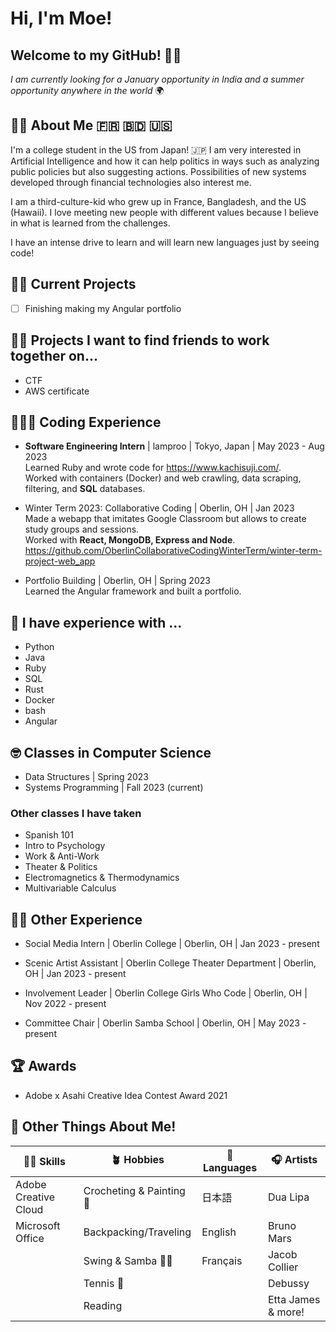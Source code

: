 # Hi, I'm Moe!

## Welcome to my GitHub! 👋🏻

*I am currently looking for a January opportunity in India and a summer opportunity anywhere in the world* 🌍

## 👧🏻  About Me 🇫🇷 🇧🇩 🇺🇸

I'm a college student in the US from Japan! 🇯🇵 
I am very interested in Artificial Intelligence and how it can help politics in ways such as analyzing public policies but also suggesting actions. Possibilities of new systems developed through financial technologies also interest me.

I am a third-culture-kid who grew up in France, Bangladesh, and the US (Hawaii). 
I love meeting new people with different values because I believe in what is learned from the challenges.  

I have an intense drive to learn and will learn new languages just by seeing code!  

## 💪🏻  Current Projects

- [ ] Finishing making my Angular portfolio

## 👯‍♀️  Projects I want to find friends to work together on...
- CTF
- AWS certificate

## 👩🏻‍💻  Coding Experience
- **Software Engineering Intern** | lamproo | Tokyo, Japan | May 2023 - Aug 2023  
Learned Ruby and wrote code for https://www.kachisuji.com/.  
Worked with containers (Docker) and web crawling, data scraping, filtering, and **SQL** databases.

- Winter Term 2023: Collaborative Coding | Oberlin, OH | Jan 2023  
Made a webapp that imitates Google Classroom but allows to create study groups and sessions.  
Worked with **React, MongoDB, Express and Node**.  
https://github.com/OberlinCollaborativeCodingWinterTerm/winter-term-project-web_app

- Portfolio Building | Oberlin, OH | Spring 2023  
Learned the Angular framework and built a portfolio.

## 💬  I have experience with ...
- Python
- Java
- Ruby 
- SQL
- Rust
- Docker
- bash
- Angular

## 🤓  Classes in Computer Science
- Data Structures | Spring 2023  
- Systems Programming | Fall 2023 (current)

### Other classes I have taken 
- Spanish 101
- Intro to Psychology
- Work & Anti-Work
- Theater & Politics
- Electromagnetics & Thermodynamics
- Multivariable Calculus

## 🤘🏻  Other Experience
- Social Media Intern | Oberlin College | Oberlin, OH | Jan 2023 - present

- Scenic Artist Assistant | Oberlin College Theater Department | Oberlin, OH | Jan 2023 - present 

- Involvement Leader | Oberlin College Girls Who Code | Oberlin, OH | Nov 2022 - present

- Committee Chair | Oberlin Samba School | Oberlin, OH | May 2023 - present

## 🏆  Awards 
- Adobe x Asahi Creative Idea Contest Award 2021

## 🌈  Other Things About Me! 

| 🕺🏻 Skills | 🪴 Hobbies | 👅 Languages | 🎧 Artists |
| ---------- | ------------ | ------------ | --------- |
| Adobe Creative Cloud | Crocheting & Painting 🎨 | 日本語 | Dua Lipa |
| Microsoft Office | Backpacking/Traveling  | English | Bruno Mars |
| | Swing & Samba 💃🏻 | Français | Jacob Collier |
| | Tennis 🎾 | | Debussy |
| | Reading | | Etta James & more! |

